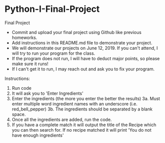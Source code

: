 # Python-I-Final-Project
Final Project

* Commit and upload your final project using Github like previous homeworks. 
* Add instructions in this README.md file to demonstrate your project.
* We will demonstrate our projects on June 12, 2019. If you can't attend, I will try to run your program for the class.
* If the program does not run, I will have to deduct major points, so please make sure it runs!
* If I can't get it to run, I may reach out and ask you to fix your program. 

Instructions:
1. Run code
2. It will ask you to 'Enter Ingredients'
3. Enter the ingredients (the more you enter the better the results)
3a. Must enter multiple word ingredient names with an underscore (i.e. red_bell_pepper)
3b. The ingredients should be separated by a blank space. 
4. Once all the ingredients are added, run the code. 
5. If you have a complete match it will output the title of the Recipe which you can then search for. If no recipe matched it will print 'You do not have enough ingredients'
